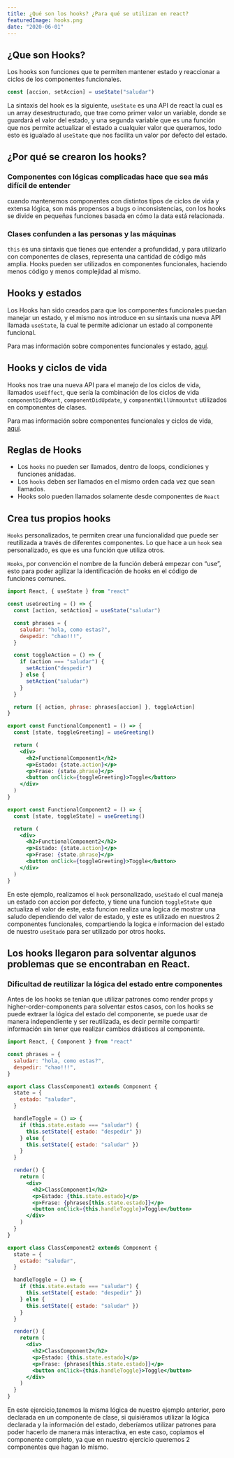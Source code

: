 ```yaml
---
title: ¿Qué son los hooks? ¿Para qué se utilizan en react?
featuredImage: hooks.png
date: "2020-06-01"
---
```


## ¿Que son Hooks?

Los hooks son funciones que te permiten mantener estado y reaccionar a ciclos de los componentes funcionales.

```jsx
const [accion, setAccion] = useState("saludar")
```

La sintaxis del hook es la siguiente, `useState` es una API de react la cual es un array desestructurado, que trae como primer valor un variable, donde se guardará el valor del estado, y una segunda variable que es una función que nos permite actualizar el estado a cualquier valor que queramos, todo esto es igualado al `useState` que nos facilita un valor por defecto del estado.

## ¿Por qué se crearon los hooks?

### Componentes con lógicas complicadas hace que sea más difícil de entender

cuando mantenemos componentes con distintos tipos de ciclos de vida y extensa lógica, son más propensos a bugs o inconsistencias, con los hooks se divide en pequeñas funciones basada en cómo la data está relacionada.

### Clases confunden a las personas y las máquinas

`this` es una sintaxis que tienes que entender a profundidad, y para utilizarlo con componentes de clases, representa una cantidad de código más amplia. Hooks pueden ser utilizados en componentes funcionales, haciendo menos código y menos complejidad al mismo.

## Hooks y estados

Los Hooks han sido creados para que los componentes funcionales puedan manejar un estado, y el mismo nos introduce en su sintaxis una nueva API llamada `useState`, la cual te permite adicionar un estado al componente funcional.

Para mas información sobre componentes funcionales y estado, [aquí](/es/blog/state/).

## Hooks y ciclos de vida

Hooks nos trae una nueva API para el manejo de los ciclos de vida, llamados `useEffect`, que sería la combinación de los ciclos de vida `componentDidMount`, `componentDidUpdate`, y `componentWillUnmountut` utilizados en componentes de clases.

Para mas información sobre componentes funcionales y ciclos de vida, [aquí](/es/blog/life-cyles-and-hooks/).

## Reglas de Hooks

- Los `hooks` no pueden ser llamados, dentro de loops, condiciones y funciones anidadas.
- Los `hooks` deben ser llamados en el mismo orden cada vez que sean llamados.
- Hooks solo pueden llamados solamente desde componentes de `React`

## Crea tus propios hooks

`Hooks` personalizados, te permiten crear una funcionalidad que puede ser reutilizada a través de diferentes componentes. Lo que hace a un `hook` sea personalizado, es que es una función que utiliza otros.

`Hooks`, por convención el nombre de la función deberá empezar con “use”, esto para poder agilizar la identificación de hooks en el código de funciones comunes.

```jsx
import React, { useState } from "react"

const useGreeting = () => {
  const [action, setAction] = useState("saludar")

  const phrases = {
    saludar: "hola, como estas?",
    despedir: "chao!!!",
  }

  const toggleAction = () => {
    if (action === "saludar") {
      setAction("despedir")
    } else {
      setAction("saludar")
    }
  }

  return [{ action, phrase: phrases[accion] }, toggleAction]
}

export const FunctionalComponent1 = () => {
  const [state, toggleGreeting] = useGreeting()

  return (
    <div>
      <h2>FunctionalComponent1</h2>
      <p>Estado: {state.action}</p>
      <p>Frase: {state.phrase}</p>
      <button onClick={toggleGreeting}>Toggle</button>
    </div>
  )
}

export const FunctionalComponent2 = () => {
  const [state, toggleState] = useGreeting()

  return (
    <div>
      <h2>FunctionalComponent2</h2>
      <p>Estado: {state.action}</p>
      <p>Frase: {state.phrase}</p>
      <button onClick={toggleGreeting}>Toggle</button>
    </div>
  )
}
```

En este ejemplo, realizamos el `hook` personalizado, `useStado` el cual maneja un estado con accion por defecto, y tiene una funcion `toggleState` que actualiza el valor de este, esta funcion realiza una logica de mostrar una saludo dependiendo del valor de estado, y este es utilizado en nuestros 2 componentes funcionales, compartiendo la logica e informacion del estado de nuestro `useStado` para ser utilizado por otros hooks.

## Los hooks llegaron para solventar algunos problemas que se encontraban en React.

### Dificultad de reutilizar la lógica del estado entre componentes

Antes de los hooks se tenían que utilizar patrones como render props y higher-order-components para solventar estos casos, con los hooks se puede extraer la lógica del estado del componente, se puede usar de manera independiente y ser reutilizada, es decir permite compartir información sin tener que realizar cambios drásticos al componente.

```jsx
import React, { Component } from "react"

const phrases = {
  saludar: "hola, como estas?",
  despedir: "chao!!!",
}

export class ClassComponent1 extends Component {
  state = {
    estado: "saludar",
  }

  handleToggle = () => {
    if (this.state.estado === "saludar") {
      this.setState({ estado: "despedir" })
    } else {
      this.setState({ estado: "saludar" })
    }
  }

  render() {
    return (
      <div>
        <h2>ClassComponent1</h2>
        <p>Estado: {this.state.estado}</p>
        <p>Frase: {phrases[this.state.estado]}</p>
        <button onClick={this.handleToggle}>Toggle</button>
      </div>
    )
  }
}

export class ClassComponent2 extends Component {
  state = {
    estado: "saludar",
  }

  handleToggle = () => {
    if (this.state.estado === "saludar") {
      this.setState({ estado: "despedir" })
    } else {
      this.setState({ estado: "saludar" })
    }
  }

  render() {
    return (
      <div>
        <h2>ClassComponent2</h2>
        <p>Estado: {this.state.estado}</p>
        <p>Frase: {phrases[this.state.estado]}</p>
        <button onClick={this.handleToggle}>Toggle</button>
      </div>
    )
  }
}
```

En este ejercicio,tenemos la misma lógica de nuestro ejemplo anterior, pero declarada en un componente de clase, si quisiéramos utilizar la lógica declarada y la información del estado, deberíamos utilizar patrones para poder hacerlo de manera más interactiva, en este caso, copiamos el componente completo, ya que en nuestro ejercicio queremos 2 componentes que hagan lo mismo.
